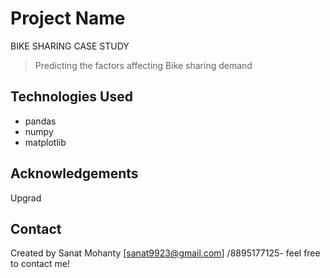 # Project Name
BIKE SHARING CASE STUDY
> Predicting the factors affecting Bike sharing demand 


## Technologies Used
- pandas
- numpy
- matplotlib

<!-- As the libraries versions keep on changing, it is recommended to mention the version of library used in this project -->

## Acknowledgements
Upgrad
## Contact
Created by Sanat Mohanty [sanat9923@gmail.com] /8895177125- feel free to contact me!


